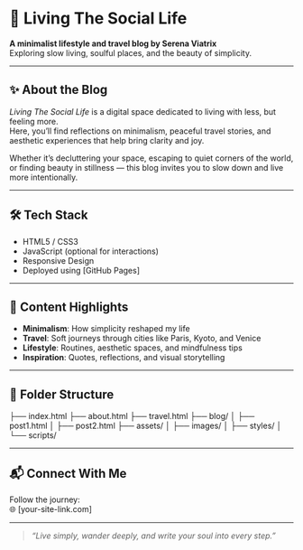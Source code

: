 # 🌿 Living The Social Life

**A minimalist lifestyle and travel blog by Serena Viatrix**  
Exploring slow living, soulful places, and the beauty of simplicity.

---

## ✨ About the Blog

*Living The Social Life* is a digital space dedicated to living with less, but feeling more.  
Here, you’ll find reflections on minimalism, peaceful travel stories, and aesthetic experiences that help bring clarity and joy.

Whether it’s decluttering your space, escaping to quiet corners of the world, or finding beauty in stillness — this blog invites you to slow down and live more intentionally.

---

## 🛠️ Tech Stack

- HTML5 / CSS3
- JavaScript (optional for interactions)
- Responsive Design
- Deployed using [GitHub Pages]

---

## 📸 Content Highlights

- **Minimalism**: How simplicity reshaped my life  
- **Travel**: Soft journeys through cities like Paris, Kyoto, and Venice  
- **Lifestyle**: Routines, aesthetic spaces, and mindfulness tips  
- **Inspiration**: Quotes, reflections, and visual storytelling

---

## 📂 Folder Structure
├── index.html ├── about.html ├── travel.html ├── blog/ │ ├── post1.html │ ├── post2.html ├── assets/ │ ├── images/ │ ├── styles/ │ └── scripts/

---

## 📬 Connect With Me

Follow the journey:  
🌐 [your-site-link.com] 

---

> _“Live simply, wander deeply, and write your soul into every step.”_
